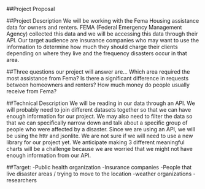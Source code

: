 ##Project Proposal

##Project Description
We will be working with the Fema Housing assistance data for owners and renters. FEMA (Federal Emergency Management Agency) collected this data and we will be accessing this data through their API. Our target audience are insurance companies who may want to use the information to determine how much they should charge their clients depending on where they live and the frequency disasters occur in that area. 

##Three questions our project will answer are…
Which area required the most assistance from Fema?
Is there a significant difference in requests between homeowners and renters?
How much money do people usually receive from Fema?

##Technical Description
We will be reading in our data through an API. We will probably need to join different datasets together so that we can have enough information for our project. We may also need to filter the data so that we can specifically narrow down and talk about a specific group of people who were affected by a disaster. Since we are using an API, we will be using the httr and jsonlite. We are not sure if we will need to use a new library for our project yet. We anticipate making 3 different meaningful charts will be a challenge because we are worried that we might not have enough information from our API. 

##Target:
-Public health organization
-Insurance companies
-People that live disaster areas / trying to move to the location
-weather organizations 
-researchers 
